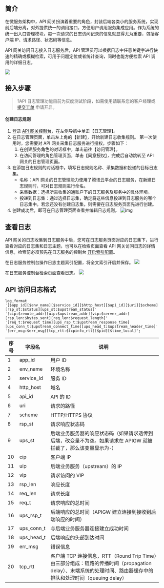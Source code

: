 
## 简介

在微服务架构中，API 网关扮演着重要的角色，封装后端各类小的服务系统，实现前后端分离，对外提供统一的调用接口，方便用户调用服务集成应用。作为系统的统一出入口管理模块，每一次请求的日志访问记录的信息就显得尤为重要，包括客户端 IP、请求路径、状态码等信息。

API 网关访问日志接入日志服务后，API 管理员可以根据日志中任意关键字进行快速的精确或模糊检索，可用于问题定位或者统计查询，同时也能方便检索 API 调用的详细日志。

![](https://main.qcloudimg.com/raw/29747a0d2ad0268e4cfc418232b02a11.png)





## 接入步骤


>?API 日志管理功能目前为灰度测试阶段，如需使用请联系您的客户经理或 [提交工单](https://console.cloud.tencent.com/workorder/category) 申请开启。

#### 创建日志规则

1. 登录 [API 网关控制台](https://console.cloud.tencent.com/apigateway)，在左侧导航中单击【日志管理】。
2. 在日志管理页面，单击左上角的【新建】，开始新建日志收集规则。
第一次使用时，您需要对 API 网关采集日志服务进行授权，步骤如下：
   1. 在创建服务角色的对话框中，单击前往【访问管理】。
   2. 在访问管理的角色管理页面，单击【同意授权】，完成后自动跳转至 API 网关的日志管理页面。
3. 在添加日志规则的对话框中，填写日志规则名称、采集数据和投递的目标日志集。
   - 名称：API 网关的日志管理能力使用了腾讯云平台的日志服务，在新建日志规则时，可对日志规则进行命名。
   - 采集数据：选择所需收集的通账户下的日志服务及服务中的具体环境。
   - 投递到日志集：通过选择日志集，确定将这些信息投递到日志服务的哪个日志集中。若您还没有创建日志集，则需要在日志服务页面先进行创建。
4. 创建成功后，即可在日志管理页面查看并编辑日志规则。
![img](https://main.qcloudimg.com/raw/09803844784ceaa5f038354c658896c2.png)



## 查看日志

API 网关的日志收集到日志服务中后，您可在日志服务页面对应的日志集下，进行查看对应的日志集和日志主题，也可以在检索页面查看 API 网关访问日志的详情信息，检索前必须预先在日志服务的控制台 [开启索引配置](https://intl.cloud.tencent.com/document/product/614/16981)。


在日志服务控制台操作日志主题索引配置，将全文索引开启并保存。
![](https://main.qcloudimg.com/raw/3dc8a71867d6744f854fffb494a1ede5.png)

在日志服务控制台检索页面查看日志。
![](https://main.qcloudimg.com/raw/4e6c2819ed69fc9a4ef9018e21bb2434.png)



## API 访问日志格式
```shell
log_format  
'[$app_id][$env_name][$service_id][$http_host][$api_id][$uri][$scheme][rsp_st:$status][ups_st:$upstream_status]'
'[cip:$remote_addr][uip:$upstream_addr][vip:$server_addr][rsp_len:$bytes_sent][req_len:$request_length]' 
'[req_t:$request_time][ups_rsp_t:$upstream_response_time][ups_conn_t:$upstream_connect_time][ups_head_t:$upstream_header_time]'
'[err_msg:$err_msg][tcp_rtt:$tcpinfo_rtt][$pid][$time_local]';
```

| 序号 | 字段名     | 说明                                                         |
| ---- | ---------- | ------------------------------------------------------------ |
| 1    | app_id     | 用户 ID                                                      |
| 2    | env_name   | 环境名称                                                     |
| 3    | service_id | 服务 ID                                                      |
| 4    | http_host  | 域名                                                         |
| 5    | api_id     | API 的 ID                                                    |
| 6    | uri        | 请求的路径                                                   |
| 7    | scheme     | HTTP/HTTPS 协议                                              |
| 8    | rsp_st     | 请求响应状态码                                               |
| 9    | ups_st     | 后端业务服务器的响应状态码（如果请求透传到后端，改变量不为空。如果请求在 APIGW 就被拦截了，那么该变量显示为`-`） |
| 10   | cip        | 客户端 IP                                                    |
| 11   | uip        | 后端业务服务（upstream）的 IP                                |
| 12   | vip        | 请求访问的 VIP                                               |
| 13   | rsp_len    | 响应长度                                                     |
| 14   | req_len    | 请求长度                                                     |
| 15   | req_t      | 请求响应的总时间                                             |
| 16   | ups_rsp_t  | 后端响应的总时间（APIGW 建立连接到接收到后端响应的时间）     |
| 17   | ups_conn_t | 与后端业务服务器连接建立成功时间                             |
| 18   | ups_head_t | 后端响应的头部到达时间                                       |
| 19   | err_msg    | 错误信息                                                     |
| 20   | tcp_rtt    | 客户端 TCP 连接信息，RTT（Round Trip Time）由三部分组成：链路的传播时间（propagation delay）、末端系统的处理时间、路由器缓存中的排队和处理时间（queuing delay） |


